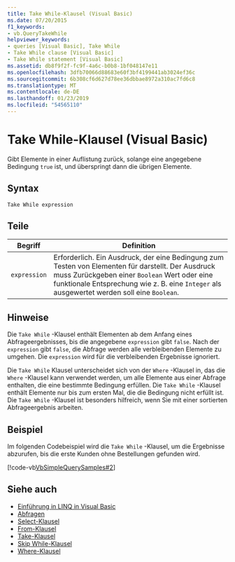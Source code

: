 ```yaml
---
title: Take While-Klausel (Visual Basic)
ms.date: 07/20/2015
f1_keywords:
- vb.QueryTakeWhile
helpviewer_keywords:
- queries [Visual Basic], Take While
- Take While clause [Visual Basic]
- Take While statement [Visual Basic]
ms.assetid: db8f9f2f-fc9f-4a6c-b0b8-1bf048147e11
ms.openlocfilehash: 3dfb70066d88683e60f3bf4199441ab3024ef36c
ms.sourcegitcommit: 6b308cf6d627d78ee36dbbae8972a310ac7fd6c8
ms.translationtype: MT
ms.contentlocale: de-DE
ms.lasthandoff: 01/23/2019
ms.locfileid: "54565110"
---
```

# <a name="take-while-clause-visual-basic"></a>Take While-Klausel (Visual Basic)
Gibt Elemente in einer Auflistung zurück, solange eine angegebene Bedingung `true` ist, und überspringt dann die übrigen Elemente.  
  
## <a name="syntax"></a>Syntax  
  
```  
Take While expression  
```  
  
## <a name="parts"></a>Teile  
  
|Begriff|Definition|  
|---|---|  
|`expression`|Erforderlich. Ein Ausdruck, der eine Bedingung zum Testen von Elementen für darstellt. Der Ausdruck muss Zurückgeben einer `Boolean` Wert oder eine funktionale Entsprechung wie z. B. eine `Integer` als ausgewertet werden soll eine `Boolean`.|  
  
## <a name="remarks"></a>Hinweise  
 Die `Take While` -Klausel enthält Elementen ab dem Anfang eines Abfrageergebnisses, bis die angegebene `expression` gibt `false`. Nach der `expression` gibt `false`, die Abfrage werden alle verbleibenden Elemente zu umgehen. Die `expression` wird für die verbleibenden Ergebnisse ignoriert.  
  
 Die `Take While` Klausel unterscheidet sich von der `Where` -Klausel in, das die `Where` -Klausel kann verwendet werden, um alle Elemente aus einer Abfrage enthalten, die eine bestimmte Bedingung erfüllen. Die `Take While` -Klausel enthält Elemente nur bis zum ersten Mal, die die Bedingung nicht erfüllt ist. Die `Take While` -Klausel ist besonders hilfreich, wenn Sie mit einer sortierten Abfrageergebnis arbeiten.  
  
## <a name="example"></a>Beispiel  
 Im folgenden Codebeispiel wird die `Take While` -Klausel, um die Ergebnisse abzurufen, bis die erste Kunden ohne Bestellungen gefunden wird.  
  
 [!code-vb[VbSimpleQuerySamples#2](../../../visual-basic/language-reference/queries/codesnippet/VisualBasic/take-while-clause_1.vb)]  
  
## <a name="see-also"></a>Siehe auch
- [Einführung in LINQ in Visual Basic](../../../visual-basic/programming-guide/language-features/linq/introduction-to-linq.md)
- [Abfragen](../../../visual-basic/language-reference/queries/index.md)
- [Select-Klausel](../../../visual-basic/language-reference/queries/select-clause.md)
- [From-Klausel](../../../visual-basic/language-reference/queries/from-clause.md)
- [Take-Klausel](../../../visual-basic/language-reference/queries/take-clause.md)
- [Skip While-Klausel](../../../visual-basic/language-reference/queries/skip-while-clause.md)
- [Where-Klausel](../../../visual-basic/language-reference/queries/where-clause.md)
